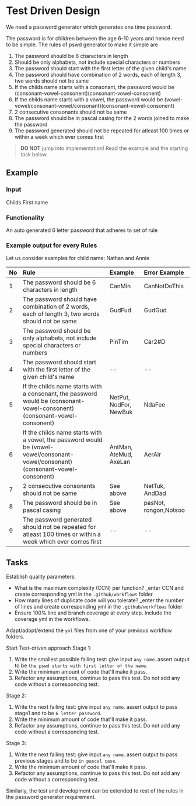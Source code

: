 # Test Driven Design

We need a password generator which generates one time password.

The password is for children between the age 6-10 years and hence need to be simple.
The rules of pswd generator to make it simple are
1. The password should be 6 characters in length
1. Should be only alphabets, not include special characters or numbers
1. The password should start with the first letter of the given child's name
1. The password should have combination of 2 words, each of length 3, two words should not be same
1. If the childs name starts with a consonant, the password would be (consonant-vowel-consonent)(consonant-vowel-consonent)
1. If the childs name starts with a vowel, the password would be (vowel-vowel/consonant-vowel/consonant)(consonant-vowel-consonent)
1. 2 consecutive consonants should not be same
1. The password should be in pascal casing for the 2 words joined to make the password
1. The password generated should not be repeated for atleast 100 times or within a week which ever comes first


> **DO NOT** jump into implementation! Read the example and the starting task below.

## Example
### Input

Childs First name

### Functionality

An auto generated 6 letter password that adheres to set of rule

### Example output for every Rules 
Let us consider examples for child name: Nathan and Annie

| No | Rule  | Example | Error Example |
| :--|:----------------------| :-----|:-----|
| 1 | The password should be 6 characters in length | CanMin | CanNotDoThis |
| 2 | The password should have combination of 2 words, each of length 3, two words should not be same | GudFud | GudGud |
| 3 | The password should be only alphabets, not include special characters or numbers | PinTim | Car2#D |
| 4 | The password should start with the first letter of the given child's name |  -- | -- | 
| 5 | If the childs name starts with a consonant, the password would be (consonant-vowel-consonent)(consonant-vowel-consonent) | NetPut, NodFor, NewBuk | NdaFee| 
| 6 | If the childs name starts with a vowel, the password would be (vowel-vowel/consonant-vowel/consonant)(consonant-vowel-consonent) |AntMan, AteMud, AxeLan | AerAir| 
| 7 | 2 consecutive consonants should not be same | See above |NetTuk, AndDad | 
| 8 | The password should be in pascal casing | See above | pasNot, rongon,Notsoo | 
| 9 | The password generated should not be repeated for atleast 100 times or within a week which ever comes first | -- | -- | 

## Tasks

Establish quality parameters: 
- What is the maximum complexity (CCN) per function? _enter CCN and create corresponding yml in the `.github/workflows` folder
- How many lines of duplicate code will you tolerate? _enter the number of lines and create corresponding yml in the `.github/workflows` folder
- Ensure 100% line and branch coverage at every step. Include the coverage yml in the workflows.

Adapt/adopt/extend the `yml` files from one of your previous workflow folders.

Start Test-driven approach
Stage 1:
1. Write the smallest possible failing test: give input `any name`. assert output to be `the pswd starts with first letter of the name`.
1. Write the minimum amount of code that'll make it pass.
1. Refactor any assumptions, continue to pass this test. Do not add any code without a corresponding test.

Stage 2:
1. Write the next failing test: give input `any name`. assert output to pass stage1 and to be `6 letter password`.
1. Write the minimum amount of code that'll make it pass.
1. Refactor any assumptions, continue to pass this test. Do not add any code without a corresponding test.

Stage 3:
1. Write the next failing test: give input `any name`. assert output to pass previous stages and to be `in pascal case`.
1. Write the minimum amount of code that'll make it pass.
1. Refactor any assumptions, continue to pass this test. Do not add any code without a corresponding test.

Similarly, the test and development can be extended to rest of the rules in the password generator requirement.
